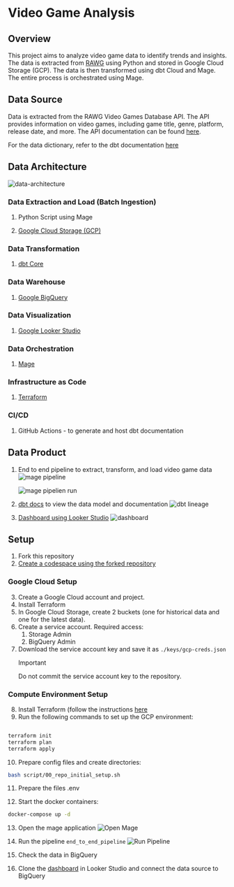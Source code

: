 # Video Game Analysis

## Overview
This project aims to analyze video game data to identify trends and insights. The data is extracted from [RAWG](https://rawg.io/apidocs) using Python and stored in Google Cloud Storage (GCP). The data is then transformed using dbt Cloud and Mage. The entire process is orchestrated using Mage.

## Data Source
Data is extracted from the RAWG Video Games Database API. The API provides information on video games, including game title, genre, platform, release date, and more. The API documentation can be found [here](https://api.rawg.io/docs/#tag/games).

For the data dictionary, refer to the dbt documentation [here](TBA)

## Data Architecture
![data-architecture](assets/data-architecture.gif)

### Data Extraction and Load (Batch Ingestion)
1. Python Script using Mage

2. [Google Cloud Storage (GCP)](https://console.cloud.google.com/storage)

### Data Transformation
1. [dbt Core](https://github.com/dbt-labs/dbt-core)

### Data Warehouse
1. [Google BigQuery](https://cloud.google.com/bigquery)

### Data Visualization
1. [Google Looker Studio](https://datastudio.google.com/)

### Data Orchestration
1. [Mage](https://www.mage.ai/)

### Infrastructure as Code
1. [Terraform](https://www.terraform.io/)

### CI/CD
1. GitHub Actions - to generate and host dbt documentation
   

## Data Product
1. End to end pipeline to extract, transform, and load video game data
   ![mage pipeline](<./assets/mage_pipelines.png>)

   ![mage pipelien run](<./assets/mage_pipeline_e2e_run.png>)

2. [dbt docs](https://alangan17.github.io/video-game-analysis) to view the data model and documentation
   ![dbt lineage](<./assets/dbt_lineage.png>)

3. [Dashboard using Looker Studio](https://lookerstudio.google.com/reporting/787f3d23-cd50-4521-8d24-1398ea9138af/page/tEnnC)
   ![dashboard](<./assets/looker_dashboard.png>)

## Setup

1. Fork this repository
2. [Create a codespace using the forked repository](https://docs.github.com/en/codespaces/developing-in-a-codespace/creating-a-codespace-for-a-repository#creating-a-codespace-for-a-repository)

### Google Cloud Setup
3. Create a Google Cloud account and project.
4. Install Terraform
5. In Google Cloud Storage, create 2 buckets (one for historical data and one for the latest data).
6. Create a service account. Required access:
   1. Storage Admin
   2. BigQuery Admin
7. Download the service account key and save it as `./keys/gcp-creds.json`
    > [!IMPORTANT]
    > Do not commit the service account key to the repository.


### Compute Environment Setup
8. Install Terraform (follow the instructions [here](https://developer.hashicorp.com/terraform/install?product_intent=terraform)
9. Run the following commands to set up the GCP environment:
```bash

terraform init
terraform plan
terraform apply

```
10. Prepare config files and create directories:
```bash
bash script/00_repo_initial_setup.sh
```

11. Prepare the files .env

12. Start the docker containers:
```bash
docker-compose up -d
```

13. Open the mage application
    ![Open Mage](<./assets/open_mage_container.png>)

14. Run the pipeline `end_to_end_pipeline`
    ![Run Pipeline](<./assets/mage_pipelines.png>)

15. Check the data in BigQuery
16. Clone the [dashboard](https://lookerstudio.google.com/reporting/787f3d23-cd50-4521-8d24-1398ea9138af/page/tEnnC) in Looker Studio and connect the data source to BigQuery